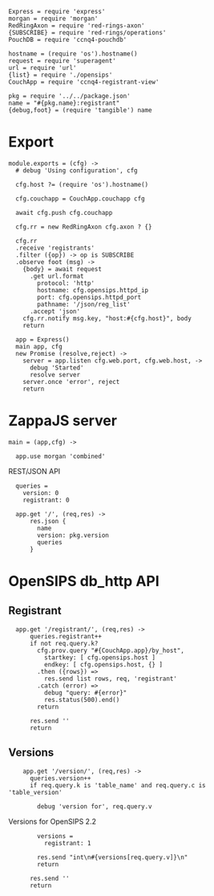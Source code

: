     Express = require 'express'
    morgan = require 'morgan'
    RedRingAxon = require 'red-rings-axon'
    {SUBSCRIBE} = require 'red-rings/operations'
    PouchDB = require 'ccnq4-pouchdb'

    hostname = (require 'os').hostname()
    request = require 'superagent'
    url = require 'url'
    {list} = require './opensips'
    CouchApp = require 'ccnq4-registrant-view'

    pkg = require '../../package.json'
    name = "#{pkg.name}:registrant"
    {debug,foot} = (require 'tangible') name

Export
======

    module.exports = (cfg) ->
      # debug 'Using configuration', cfg

      cfg.host ?= (require 'os').hostname()

      cfg.couchapp = CouchApp.couchapp cfg

      await cfg.push cfg.couchapp

      cfg.rr = new RedRingAxon cfg.axon ? {}

      cfg.rr
      .receive 'registrants'
      .filter ({op}) -> op is SUBSCRIBE
      .observe foot (msg) ->
        {body} = await request
          .get url.format
            protocol: 'http'
            hostname: cfg.opensips.httpd_ip
            port: cfg.opensips.httpd_port
            pathname: '/json/reg_list'
          .accept 'json'
        cfg.rr.notify msg.key, "host:#{cfg.host}", body
        return

      app = Express()
      main app, cfg
      new Promise (resolve,reject) ->
        server = app.listen cfg.web.port, cfg.web.host, ->
          debug 'Started'
          resolve server
        server.once 'error', reject
        return

ZappaJS server
==============

    main = (app,cfg) ->

      app.use morgan 'combined'

REST/JSON API

      queries =
        version: 0
        registrant: 0

      app.get '/', (req,res) ->
          res.json {
            name
            version: pkg.version
            queries
          }

OpenSIPS db_http API
====================

Registrant
----------

      app.get '/registrant/', (req,res) ->
          queries.registrant++
          if not req.query.k?
            cfg.prov.query "#{CouchApp.app}/by_host",
              startkey: [ cfg.opensips.host ]
              endkey: [ cfg.opensips.host, {} ]
            .then ({rows}) =>
              res.send list rows, req, 'registrant'
            .catch (error) =>
              debug "query: #{error}"
              res.status(500).end()
            return

          res.send ''
          return

Versions
--------

        app.get '/version/', (req,res) ->
          queries.version++
          if req.query.k is 'table_name' and req.query.c is 'table_version'

            debug 'version for', req.query.v

Versions for OpenSIPS 2.2

            versions =
              registrant: 1

            res.send "int\n#{versions[req.query.v]}\n"
            return

          res.send ''
          return

